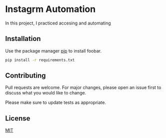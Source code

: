 # Instagrm Automation

In this project, I practiced accesing and automating 

## Installation

Use the package manager [pip](https://pip.pypa.io/en/stable/) to install foobar.

```bash
pip install -r requirements.txt
```


## Contributing
Pull requests are welcome. For major changes, please open an issue first to discuss what you would like to change.

Please make sure to update tests as appropriate.

## License
[MIT](https://choosealicense.com/licenses/mit/)
